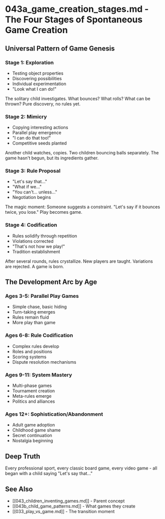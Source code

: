 # 043a_game_creation_stages.md - The Four Stages of Spontaneous Game Creation

## Universal Pattern of Game Genesis

### Stage 1: Exploration
- Testing object properties
- Discovering possibilities  
- Individual experimentation
- "Look what I can do!"

The solitary child investigates. What bounces? What rolls? What can be thrown? Pure discovery, no rules yet.

### Stage 2: Mimicry
- Copying interesting actions
- Parallel play emergence
- "I can do that too!"
- Competitive seeds planted

Another child watches, copies. Two children bouncing balls separately. The game hasn't begun, but its ingredients gather.

### Stage 3: Rule Proposal
- "Let's say that..."
- "What if we..."
- "You can't... unless..."
- Negotiation begins

The magic moment: Someone suggests a constraint. "Let's say if it bounces twice, you lose." Play becomes game.

### Stage 4: Codification
- Rules solidify through repetition
- Violations corrected
- "That's not how we play!"
- Tradition establishment

After several rounds, rules crystallize. New players are taught. Variations are rejected. A game is born.

## The Development Arc by Age

### Ages 3-5: Parallel Play Games
- Simple chase, basic hiding
- Turn-taking emerges
- Rules remain fluid
- More play than game

### Ages 6-8: Rule Codification
- Complex rules develop
- Roles and positions
- Scoring systems
- Dispute resolution mechanisms

### Ages 9-11: System Mastery
- Multi-phase games
- Tournament creation
- Meta-rules emerge
- Politics and alliances

### Ages 12+: Sophistication/Abandonment
- Adult game adoption
- Childhood game shame
- Secret continuation
- Nostalgia beginning

## Deep Truth

Every professional sport, every classic board game, every video game - all began with a child saying "Let's say that..."

## See Also
- [[043_children_inventing_games.md]] - Parent concept
- [[043b_child_game_patterns.md]] - What games they create
- [[033_play_vs_game.md]] - The transition moment